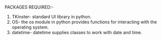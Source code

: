 PACKAGES REQUIRED:-
1. TKinster- standard UI library in python.
2. OS- the os module in python provides functions for interacting with the operating system.
3. datetime- datetime supplies classes to work with date and time.
